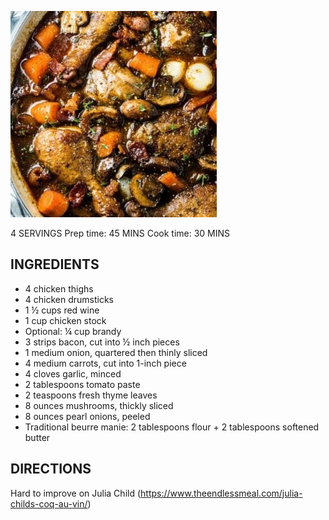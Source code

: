 ![](/images/Coq-au-Vin.jpg)

4 SERVINGS 
Prep time: 45 MINS
Cook time: 30 MINS

## INGREDIENTS
- 4 chicken thighs
- 4 chicken drumsticks
- 1 ½ cups red wine
- 1 cup chicken stock
-  Optional: ¼ cup brandy
- 3 strips bacon, cut into ½ inch pieces
- 1 medium onion, quartered then thinly sliced
- 4 medium carrots, cut into 1-inch piece
- 4 cloves garlic, minced
- 2 tablespoons tomato paste
- 2 teaspoons fresh thyme leaves
- 8 ounces mushrooms, thickly sliced
- 8 ounces pearl onions, peeled
- Traditional beurre manie: 2 tablespoons flour + 2 tablespoons softened butter

## DIRECTIONS
Hard to improve on Julia Child
(https://www.theendlessmeal.com/julia-childs-coq-au-vin/)
